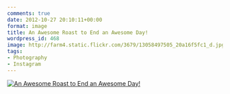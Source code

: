 ```yaml
---
comments: true
date: 2012-10-27 20:10:11+00:00
format: image
title: An Awesome Roast to End an Awesome Day!
wordpress_id: 468
image: http://farm4.static.flickr.com/3679/13058497505_20a16f5fc1_d.jpg
tags:
- Photography
- Instagram
---
```


[![An Awesome Roast to End an Awesome Day!][thm]][img]

[thm]: //farm4.static.flickr.com/3679/13058497505_20a16f5fc1_d.jpg
[img]: //www.flickr.com/photos/richard-perry/13058497505/
